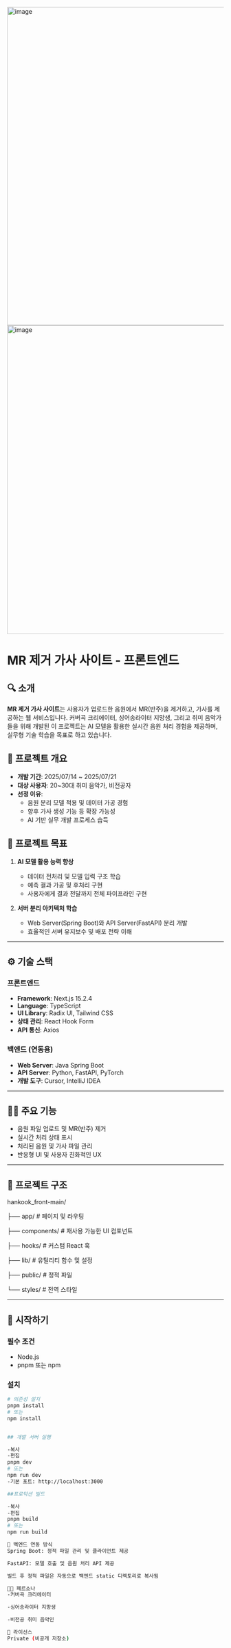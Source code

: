 <img width="1102" height="738" alt="image" src="https://github.com/user-attachments/assets/5b6f0f6b-3dd0-4022-b923-a781104da7f1" /> <img width="1065" height="716" alt="image" src="https://github.com/user-attachments/assets/2889b865-17aa-4970-a239-c0155f3430e3" />


# MR 제거 가사 사이트 - 프론트엔드

## 🔍 소개  
**MR 제거 가사 사이트**는 사용자가 업로드한 음원에서 MR(반주)을 제거하고, 가사를 제공하는 웹 서비스입니다. 커버곡 크리에이터, 싱어송라이터 지망생, 그리고 취미 음악가들을 위해 개발된 이 프로젝트는 AI 모델을 활용한 실시간 음원 처리 경험을 제공하며, 실무형 기술 학습을 목표로 하고 있습니다.

## 📅 프로젝트 개요  
- **개발 기간**: 2025/07/14 ~ 2025/07/21  
- **대상 사용자**: 20~30대 취미 음악가, 비전공자  
- **선정 이유**:  
  - 음원 분리 모델 적용 및 데이터 가공 경험  
  - 향후 가사 생성 기능 등 확장 가능성  
  - AI 기반 실무 개발 프로세스 습득  

## 🎯 프로젝트 목표  
1. **AI 모델 활용 능력 향상**
   - 데이터 전처리 및 모델 입력 구조 학습  
   - 예측 결과 가공 및 후처리 구현  
   - 사용자에게 결과 전달까지 전체 파이프라인 구현  

2. **서버 분리 아키텍처 학습**
   - Web Server(Spring Boot)와 API Server(FastAPI) 분리 개발  
   - 효율적인 서버 유지보수 및 배포 전략 이해  

---

## ⚙️ 기술 스택  

### 프론트엔드  
- **Framework**: Next.js 15.2.4  
- **Language**: TypeScript  
- **UI Library**: Radix UI, Tailwind CSS  
- **상태 관리**: React Hook Form  
- **API 통신**: Axios  

### 백엔드 (연동용)  
- **Web Server**: Java Spring Boot  
- **API Server**: Python, FastAPI, PyTorch  
- **개발 도구**: Cursor, IntelliJ IDEA  

---

## 🧑‍🎤 주요 기능  
- 음원 파일 업로드 및 MR(반주) 제거  
- 실시간 처리 상태 표시  
- 처리된 음원 및 가사 파일 관리  
- 반응형 UI 및 사용자 친화적인 UX  

---

## 📁 프로젝트 구조  
hankook_front-main/

├── app/ # 페이지 및 라우팅

├── components/ # 재사용 가능한 UI 컴포넌트

├── hooks/ # 커스텀 React 훅

├── lib/ # 유틸리티 함수 및 설정

├── public/ # 정적 파일

└── styles/ # 전역 스타일



---

## 🚀 시작하기  

### 필수 조건  
- Node.js  
- pnpm 또는 npm  

### 설치  
```bash
# 의존성 설치
pnpm install
# 또는
npm install


## 개발 서버 실행

-복사
-편집
pnpm dev
# 또는
npm run dev
-기본 포트: http://localhost:3000

##프로덕션 빌드

-복사
-편집
pnpm build
# 또는
npm run build

🔗 백엔드 연동 방식
Spring Boot: 정적 파일 관리 및 클라이언트 제공

FastAPI: 모델 호출 및 음원 처리 API 제공

빌드 후 정적 파일은 자동으로 백엔드 static 디렉토리로 복사됨

🧑‍💻 페르소나
-커버곡 크리에이터

-싱어송라이터 지망생

-비전공 취미 음악인

📄 라이선스
Private (비공개 저장소)


